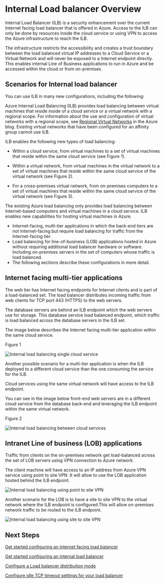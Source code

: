 
<properties 
   pageTitle="Internal load balancer Overview"
   description="Overview for internal load balancer and its features.How a load balancer works for Azure and possible scenarios to configure internal endpoints"
   services="load-balancer"
   documentationCenter="na"
   authors="joaoma"
   manager="adinah"
   editor="tysonn" />
<tags 
   ms.service="load-balancer"
   ms.devlang="na"
   ms.topic="article"
   ms.tgt_pltfrm="na"
   ms.workload="infrastructure-services"
   ms.date="04/29/2015"
   ms.author="joaoma" />


# Internal Load balancer Overview

Internal Load Balancer (ILB) is a security enhancement over the current Internet facing load balancer that is offered in Azure. Access to the ILB can only be done by resources inside the cloud service or using VPN to access the Azure infrastructure to reach the ILB.
			
The infrastructure  restricts the accessibility and creates a trust boundary between the load balanced virtual IP addresses to a Cloud Service or a Virtual Network and will never be exposed to a Internet endpoint directly. This enables internal Line of Business applications to run in Azure and be accessed within the cloud or from on-premises.

## Scenarios for Internal load balancer

You can use ILB in many new configurations, including the following:

Azure Internal Load Balancing (ILB) provides load balancing between virtual machines that reside inside of a cloud service or a virtual network with a regional scope. For information about the use and configuration of virtual networks with a regional scope, see [Regional Virtual Networks](http://azure.microsoft.com/blog/2014/05/14/regional-virtual-networks/) in the Azure blog. Existing virtual networks that have been configured for an affinity group cannot use ILB.

ILB enables the following new types of load balancing:

- Within a cloud service, from virtual machines to a set of virtual machines that reside within the same cloud service (see Figure 1).

- Within a virtual network, from virtual machines in the virtual network to a set of virtual machines that reside within the same cloud service of the virtual network (see Figure 2).

- For a cross-premises virtual network, from on-premises computers to a set of virtual machines that reside within the same cloud service of the virtual network (see Figure 3).

The existing Azure load balancing only provides load balancing between Internet-based computers and virtual machines in a cloud service. ILB enables new capabilities for hosting virtual machines in Azure.

- Internet-facing, multi-tier applications in which the back-end tiers are not Internet-facing but require load balancing for traffic from the Internet-facing tier.
- Load balancing for line-of-business (LOB) applications hosted in Azure without requiring additional load balancer hardware or software.
Including on-premises servers in the set of computers whose traffic is load balanced. 
- The following sections describe these configurations in more detail.

## Internet facing multi-tier applications


The web tier has Internet facing endpoints for Internet clients and is part of a load-balanced set. The load balancer  distributes incoming traffic from web clients for TCP port 443 (HTTPS) to the web servers.

The database servers are behind an ILB endpoint which the web servers use for storage. This database service load balanced endpoint, which traffic is load balanced across the database servers in the ILB set.

The image below describes the Internet facing multi-tier application within the same cloud service. 

Figure 1

![Internal load balancing single cloud service](./media/load-balancer-internal-overview/IC736321.png)

Another possible scenario for a multi-tier application is when the ILB deployed to a different cloud service than the one consuming the service for the ILB.

Cloud services using the same virtual network will have access to the ILB endpoint.

You can see in the image below front-end web servers are in a different cloud service from the database back-end and leveraging the ILB endpoint within the same virtual network.

Figure 2

![Internal load balancing between cloud services](./media/load-balancer-internal-overview/IC744147.png)

## Intranet Line of business (LOB) applications

Traffic from clients on the on-premises network get load-balanced across the set of LOB servers using VPN connection to Azure network.

The client machine will have access to an IP address from Azure VPN service using point to site VPN .It will allow to use the LOB application hosted behind the ILB endpoint.


![Internal load balancing using point to site VPN](./media/load-balancer-internal-overview/IC744148.png)

Another scenario for the LOB is to have a site to site VPN to the virtual network where the ILB endpoint is configured.This will allow on-premises network traffic to be routed to the ILB endpoint.

![Internal load balancing using site to site VPN](./media/load-balancer-internal-overview/IC744150.png)


## Next Steps

[Get started configuring an Internet facing load balancer](load-balancer-internet-getstarted.md)

[Get started configuring an Internal load balancer](load-balancer-internal-getstarted.md)

[Configure a Load balancer distribution mode](load-balancer-distribution-mode.md)

[Configure idle TCP timeout settings for your load balancer](load-balancer-tcp-idle-timeout.md)

